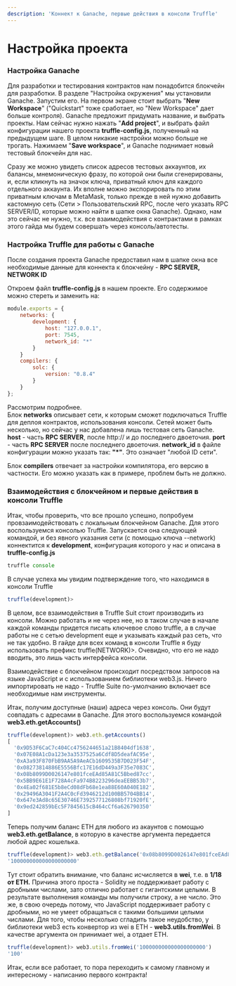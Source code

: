 ```yaml
---
description: 'Коннект к Ganache, первые действия в консоли Truffle'
---
```


# Настройка проекта

### Настройка Ganache

Для разработки и тестирования контрактов нам понадобится блокчейн для разработки. В разделе "Настройка окружения" мы установили Ganache. Запустим его. На первом экране стоит выбрать "**New Workspace**" \("Quickstart" тоже сработает, но "New Workspace" дает больше контроля\). Ganache предложит придумать название, и выбрать проекты. Нам сейчас нужно нажать "**Add project**", и выбрать файл конфигурации нашего проекта **truffle-config.js**, полученный на предыдущем шаге. В целом никакие настройки можно больше не трогать. Нажимаем "**Save workspace**", и Ganache поднимает новый тестовый блокчейн для нас.

Сразу же можно увидеть список адресов тестовых аккаунтов, их балансы, мнемоническую фразу, по которой они были сгенерированы, и, если кликнуть на значок ключа, приватный ключ для каждого отдельного аккаунта. Их вполне можно экспорировать по этим приватным ключам в MetaMask, только прежде в ней нужно добавить кастомную сеть \(Сети &gt; Пользовательский RPC, после чего указать RPC SERVER/ID, которые можно найти в шапке окна Ganache\). Однако, нам это сейчас не нужно, т.к. все взаимодействия с контрактами в рамках этого гайда мы будем совершать через консоль/автотесты.

### Настройка Truffle для работы с Ganache

После создания проекта Ganache предоставил нам в шапке окна все необходимые данные для коннекта к блокчейну - **RPC SERVER, NETWORK ID**

Откроем файл **truffle-config.js** в нашем проекте. Его содержимое можно стереть и заменить на:

```javascript
module.exports = {
    networks: {
        development: {
            host: "127.0.0.1",
            port: 7545,
            network_id: "*"
        }
    }
    compilers: {
        solc: {
            version: "0.8.4"
        }
    }
};
```

Рассмотрим подробнее.  
Блок **networks** описывает сети, к которым сможет подключаться Truffle для деплоя контрактов, использования консоли. Сетей может быть несколько, но сейчас у нас добавлена лишь тестовая сеть Ganache. **host** - часть **RPC SERVER**, после http:// и до последнего двоеточия. **port** - часть **RPC SERVER** после последнего двоеточия. **network\_id** в файле конфигурации можно указать так: **"\*"**. Это означает "любой ID сети".  
  
Блок **compilers** отвечает за настройки компилятора, его версию в частности. Его можно указать как в примере, проблем быть не должно.

### Взаимодействия с блокчейном и первые действия в консоли Truffle

Итак, чтобы проверить, что все прошло успешно, попробуем провзаимодействовать с локальным блокчейном Ganache. Для этого воспользуемся консолью Truffle. Запускается она следующей командой, и без явного указания сети \(с помощью ключа --network\) коннектится к **development**, конфигурация которого у нас и описана в **truffle-config.js**

```javascript
truffle console
```

В случае успеха мы увидим подтверждение того, что находимся в консоли Truffle

```javascript
truffle(development)> 
```

В целом, все взаимодействия в Truffle Suit стоит производить из консоли. Можно работать и не через нее, но в таком случае в начале каждой команды придется писать ключевое слово truffle, а в случае работы не с сетью development еще и указывать каждый раз сеть, что не так удобно. В гайде для всех команд в консоли Truffle я буду использовать префикс truffle\(NETWORK\)&gt;. Очевидно, что его не надо вводить, это лишь часть интерфейса консоли.

Взаимодействие с блокчейном происходит посредством запросов на языке JavaScript и с использованием библиотеки web3.js. Ничего импортировать не надо - Truffle Suite по-умолчанию включает все необходимые нам инструменты.

Итак, получим доступные \(наши\) адреса через консоль. Они будут совпадать с адресами в Ganache. Для этого воспользуемся командой **web3.eth.getAccounts\(\)**

```javascript
truffle(development)> web3.eth.getAccounts()
[
  '0x9D53F6CaC7c404Cc4756244651a21B8404df1638',
  '0x07E08A1cDa123e3a3537525a6Cdf8D5deafAC95e',
  '0xA3a93F870FbB9AA5A9AeACb1609535B7D023F54F',
  '0x08273814886E5556Bfc17E16dD449a3F35e7083C',
  '0x08b8099D0026147e801fceEAd85A81C5Bbed87cc',
  '0x5BB9E61E1F728A4cFa974B8223296deaEEBB53b7',
  '0x4Ea02f681E5b8eCd08dFb68e1ea88E60A040E182',
  '0x29496A3041F2A4C0cFd3946212d100BB5704BB14',
  '0x647e3Ad8c65E30746E7392577126808bf71920fE',
  '0x9ed242859bEc5F7845615cB464cCf6a626790350'
]
```

Теперь получим баланс ETH для любого из акаунтов с помощью **web3.eth.getBalance**, в которую в качестве аргумента передается любой адрес кошелька.

```javascript
truffle(development)> web3.eth.getBalance('0x08b8099D0026147e801fceEAd85A81C5Bbed87cc')
'100000000000000000000'
```

Тут стоит обратить внимание, что баланс исчисляется в **wei**, т.е. в **1/18 от ETH.** Причина этого проста - Solidity не поддерживает работу с дробными числами, зато отлично работает с гигантскими целыми. В результате выполнения команды мы получили строку, а не число. Это же, в свою очередь потому, что JavaScript поддерживает работу с дробными, но не умеет обращаться с такими большими целыми числами. Для того, чтобы несколько сгладить такое неудобство, у библиотеки web3 есть конвертор из wei в  ETH - **web3.utils.fromWei**. В качестве аргумента он принимает wei, а отдает ETH.

```javascript
truffle(development)> web3.utils.fromWei('100000000000000000000')
'100'
```

Итак, если все работает, то пора переходить к самому главному и интересному - написанию первого контракта!

